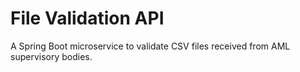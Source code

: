 # File Validation API

A Spring Boot microservice to validate CSV files received from AML supervisory bodies.
